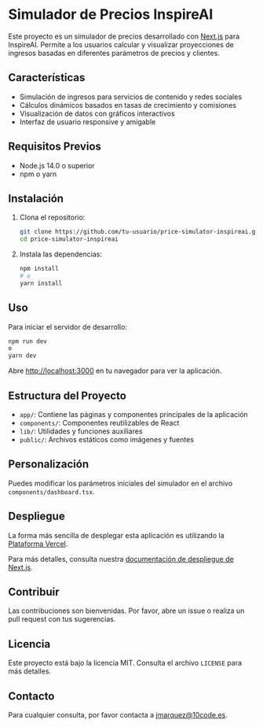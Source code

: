# Simulador de Precios InspireAI

Este proyecto es un simulador de precios desarrollado con [Next.js](https://nextjs.org) para InspireAI. Permite a los usuarios calcular y visualizar proyecciones de ingresos basadas en diferentes parámetros de precios y clientes.

## Características

- Simulación de ingresos para servicios de contenido y redes sociales
- Cálculos dinámicos basados en tasas de crecimiento y comisiones
- Visualización de datos con gráficos interactivos
- Interfaz de usuario responsive y amigable

## Requisitos Previos

- Node.js 14.0 o superior
- npm o yarn

## Instalación

1. Clona el repositorio:

   ```bash
   git clone https://github.com/tu-usuario/price-simulator-inspireai.git
   cd price-simulator-inspireai
   ```

2. Instala las dependencias:

   ```bash
   npm install
   # o
   yarn install
   ```

## Uso

Para iniciar el servidor de desarrollo:

```bash
npm run dev
o
yarn dev
```

Abre [http://localhost:3000](http://localhost:3000) en tu navegador para ver la aplicación.

## Estructura del Proyecto

- `app/`: Contiene las páginas y componentes principales de la aplicación
- `components/`: Componentes reutilizables de React
- `lib/`: Utilidades y funciones auxiliares
- `public/`: Archivos estáticos como imágenes y fuentes

## Personalización

Puedes modificar los parámetros iniciales del simulador en el archivo `components/dashboard.tsx`.

## Despliegue

La forma más sencilla de desplegar esta aplicación es utilizando la [Plataforma Vercel](https://vercel.com/new?utm_medium=default-template&filter=next.js&utm_source=create-next-app&utm_campaign=create-next-app-readme).

Para más detalles, consulta nuestra [documentación de despliegue de Next.js](https://nextjs.org/docs/app/building-your-application/deploying).

## Contribuir

Las contribuciones son bienvenidas. Por favor, abre un issue o realiza un pull request con tus sugerencias.

## Licencia

Este proyecto está bajo la licencia MIT. Consulta el archivo `LICENSE` para más detalles.

## Contacto

Para cualquier consulta, por favor contacta a [jmarquez@10code.es](mailto:jmarquez@10code.es).
